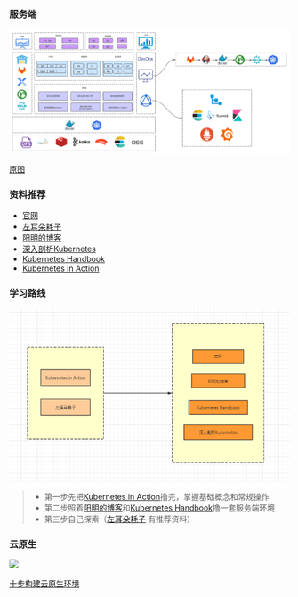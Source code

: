 ### 服务端

![](/pic/all-in-one_1.png)

[原图](https://static001.geekbang.org/resource/image/f6/68/f65ccf66daf8d01d59fa8948c8136c68.png)

### 资料推荐

* [官网](https://kubernetes.io/)
* [左耳朵耗子](https://time.geekbang.org/column/article/11665)
* [阳明的博客](https://www.qikqiak.com/)
* [深入剖析Kubernetes](https://time.geekbang.org/column/intro/116)
* [Kubernetes Handbook](https://jimmysong.io/kubernetes-handbook/)
* [Kubernetes in Action](https://book.douban.com/subject/30418855/)

### 学习路线

![](/pic/kuber-learn.png)

> * 第一步先把[Kubernetes in Action](https://book.douban.com/subject/30418855/)撸完，掌握基础概念和常规操作
> * 第二步照着[阳明的博客](https://www.qikqiak.com/)和[Kubernetes Handbook](https://jimmysong.io/kubernetes-handbook/)撸一套服务端环境
> * 第三步自己探索（[左耳朵耗子](https://time.geekbang.org/column/article/11665) 有推荐资料）

### 云原生

![](/src/landscape.png)


[十步构建云原生环境](/src/CNCF_TrailMap_latest.pdf)






